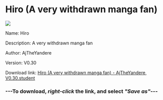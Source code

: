 # Hiro (A very withdrawn manga fan)

<img src = "https://raw.githubusercontent.com/Arbiter1223/Daigaku-Gurashi-Custom-Students/master/Students/Files/Hiro%20(A%20very%20withdrawn%20manga%20fan).png">

Name: Hiro

Description: A very withdrawn manga fan

Author: AjTheYandere

Version: V0.30

Download link: <a href="https://raw.githubusercontent.com/Arbiter1223/Daigaku-Gurashi-Custom-Students/master/Students/Files/Hiro%20(A%20very%20withdrawn%20manga%20fan)%20-%20AjTheYandere%2C%20V0.30.student">Hiro (A very withdrawn manga fan) - AjTheYandere, V0.30.student</a>

### ---**To download, _right-click_ the link, and select _"Save as"_**---
